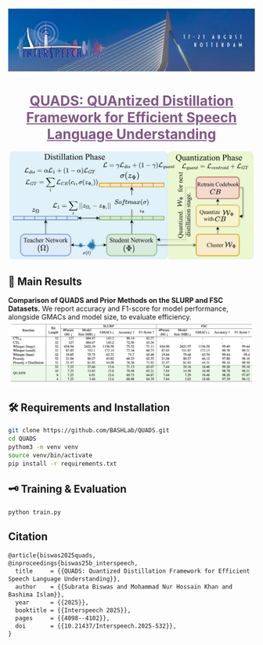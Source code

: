 <p><img src="./assets/interspeech.jpeg" width="800"></p>

<h1 align="center">
    <a href="https://arxiv.org/abs/2505.14723" style="color:#825987">
        QUADS: QUAntized Distillation Framework for Efficient Speech Language Understanding
    </a>
</h1>

<img src="./assets/QUADS_main_diagram.png" width="800" />

## 🚀 Main Results
**Comparison of QUADS and Prior Methods on the SLURP and FSC Datasets.** We report accuracy and F1-score for model performance, alongside GMACs and model size, to evaluate efficiency.
<img src="./assets/main_result_table.png" width="800" />

## 🛠️ Requirements and Installation
```bash
git clone https://github.com/BASHLab/QUADS.git
cd QUADS
pythom3 -m venv venv
source venv/bin/activate
pip install -r requirements.txt
```

## 🗝️ Training & Evaluation
```bash
python train.py
```

## Citation
```
@article{biswas2025quads,
@inproceedings{biswas25b_interspeech,
  title     = {{QUADS: Quantized Distillation Framework for Efficient Speech Language Understanding}},
  author    = {{Subrata Biswas and Mohammad Nur Hossain Khan and Bashima Islam}},
  year      = {{2025}},
  booktitle = {{Interspeech 2025}},
  pages     = {{4098--4102}},
  doi       = {{10.21437/Interspeech.2025-532}},
}
```
